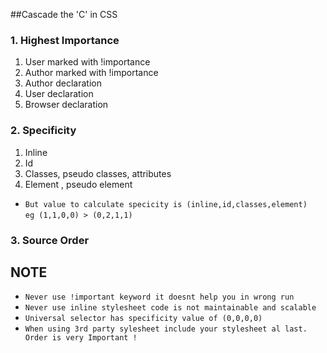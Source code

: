 ##Cascade the 'C' in CSS
### 1. Highest Importance
1. User marked with !importance
2. Author marked with !importance
3. Author declaration
4. User declaration
5. Browser declaration
### 2. Specificity
 1. Inline
 2. Id
 3. Classes, pseudo classes, attributes
 4. Element , pseudo element 
* `But value to calculate specicity is (inline,id,classes,element)` <br>
    `eg (1,1,0,0) > (0,2,1,1)`
### 3. Source Order

## NOTE
* `Never use !important keyword it doesnt help you in wrong run`
* `Never use inline stylesheet code is not maintainable and scalable`
* `Universal selector has specificity value of (0,0,0,0)`
* `When using 3rd party sylesheet include your stylesheet al last. Order is very Important !`
 